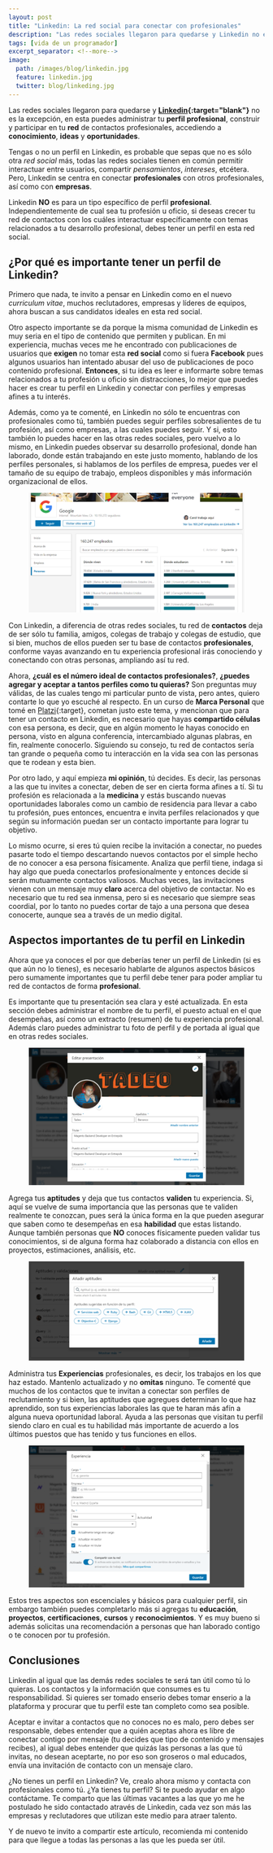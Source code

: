 ```yaml
---
layout: post
title: "Linkedin: La red social para conectar con profesionales"
description: "Las redes sociales llegaron para quedarse y Linkedin no es la excepción, esta te permite administrar tu perfil profesional, construir y participar en tu red profesional, accediendo a conocimiento, ideas y oportunidades."
tags: [vida de un programador]
excerpt_separator: <!--more-->
image:
  path: /images/blog/linkedin.jpg
  feature: linkedin.jpg
  twitter: blog/linkeding.jpg
---
```


Las redes sociales llegaron para quedarse y **[Linkedin](https://www.linkedin.com/){:target="blank"}** no es la excepción, en esta puedes administrar tu **perfil profesional**, construir y participar en tu **red** de contactos profesionales, accediendo a **conocimiento**, **ideas** y **oportunidades**.

<!--more-->

Tengas o no un perfil en Linkedin, es probable que sepas que no es sólo otra *red social* más, todas las redes sociales tienen en común permitir interactuar entre usuarios, compartir *pensamientos*, *intereses*, etcétera. Pero, Linkedin se centra en conectar **profesionales** con otros profesionales, así como con **empresas**.

Linkedin **NO** es para un tipo  específico de perfil **profesional**. Independientemente de cual sea tu profesión u oficio, si deseas crecer tu red de contactos con los cuáles interactuar específicamente con temas relacionados a tu desarrollo profesional, debes tener un perfil en esta red social.

## ¿Por qué es importante tener un perfil de Linkedin?

Primero que nada, te invito a pensar en Linkedin como en el nuevo *curriculum vitae*, muchos reclutadores, empresas y líderes de equipos, ahora buscan a sus candidatos ideales en esta red social.

Otro aspecto importante se da porque la misma comunidad de Linkedin es muy seria en el tipo de contenido que permiten y publican. En mi experiencia, muchas veces me he encontrado con publicaciones de usuarios que **exigen** no tomar esta **red social** como si fuera **Facebook** pues algunos usuarios han intentado abusar del uso de publicaciones de poco contenido profesional. **Entonces**, si tu idea es leer e informarte sobre temas relacionados a tu profesión u oficio sin distracciones, lo mejor que puedes hacer es crear tu perfil en Linkedin y conectar con perfiles y empresas afines a tu interés.

Además, como ya te comenté, en Linkedin no sólo te encuentras con profesionales como tú, también puedes seguir perfiles sobresalientes de tu profesión, así como empresas, a las cuales puedes seguir. Y si, esto también lo puedes hacer en las otras redes sociales, pero vuelvo a lo mismo, en Linkedin puedes observar su desarrollo profesional, donde han laborado, donde están trabajando en este justo momento, hablando de los perfiles personales, si hablamos de los perfiles de empresa, puedes ver el tamaño de su equipo de trabajo, empleos disponibles y más información organizacional de ellos.

<figure>
	<a href="/images/blog/linkedin/google.png">
		<img src="/images/blog/linkedin/google.png" alt="Google at Linkedin">
	</a>
</figure>

Con Linkedin, a diferencia de otras redes sociales, tu red de **contactos** deja de ser sólo tu familia, amigos, colegas de trabajo y colegas de estudio, que si bien, muchos de ellos pueden ser tu base de contactos **profesionales**, conforme vayas avanzando en tu experiencia profesional irás conociendo y conectando con otras personas, ampliando así tu red.

Ahora, **¿cuál es el número ideal de contactos profesionales?**, **¿puedes agregar y aceptar a tantos perfiles como tu quieras?** Son preguntas muy válidas, de las cuales tengo mi particular punto de vista, pero antes, quiero contarte lo que yo escuché al respecto. En un curso de **Marca Personal** que tomé en [Platzi](https://platzi.com/){:target}, cometan justo este tema, y mencionan que para tener un contacto en Linkedin, es necesario que hayas **compartido células** con esa persona, es decir, que en algún momento le hayas conocido en persona, visto en alguna conferencia, intercambiado algunas plabras, en fin, realmente conocerlo. Siguiendo su consejo, tu red de contactos sería tan grande o pequeña como tu interacción en la vida sea con las personas que te rodean y esta bien.

Por otro lado, y aquí empieza **mi opinión**, tú decides. Es decir, las personas a las que tu invites a conectar, deben de ser en cierta forma afines a tí. Si tu profesión es relacionada a la **medicina** y estás buscando nuevas oportunidades laborales como un cambio de residencia para llevar a cabo tu profesión, pues entonces, encuentra e invita perfiles relacionados y que según su información puedan ser un contacto importante para lograr tu objetivo.

Lo mismo ocurre, si eres tú quien recibe la invitación a conectar, no puedes pasarte todo el tiempo descartando nuevos contactos por el simple hecho de no conocer a esa persona físicamente. Analiza que perfil tiene, indaga si hay algo que pueda conectarlos profesionalmente y entonces decide si serán mutuamente contactos valiosos. Muchas veces, las invitaciones vienen con un mensaje muy **claro** acerca del objetivo de contactar. No es necesario que tu red sea inmensa, pero si es necesario que siempre seas coordial, por lo tanto no puedes cortar de tajo a una persona que desea conocerte, aunque sea a través de un medio digital.

## Aspectos importantes de tu perfil en Linkedin

Ahora que ya conoces el por que deberías tener un perfil de Linkedin (si es que aún no lo tienes), es necesario hablarte de algunos aspectos básicos pero sumamente importantes que tu perfil debe tener para poder ampliar tu red de contactos de forma **profesional**.

Es importante que tu presentación sea clara y esté actualizada. En esta sección debes administrar el nombre de tu perfil, el puesto actual en el que desempeñas, así como un extracto (resumen) de tu experiencia profesional. Además claro puedes administrar tu foto de perfil y de portada al igual que en otras redes sociales.

<figure>
	<a href="/images/blog/linkedin/presentacion.png">
		<img src="/images/blog/linkedin/presentacion.png" alt="Profile presentation at Linkedin">
	</a>
</figure>

Agrega tus **aptitudes** y deja que tus contactos **validen** tu experiencia. Si, aquí se vuelve de suma importancia que las personas que te validen realmente te conozcan, pues será la única forma en la que pueden asegurar que saben como te desempeñas en esa **habilidad** que estas listando. Aunque también personas que **NO** conoces físicamente pueden validar tus conocimientos, si de alguna forma haz colaborado a distancia con ellos en proyectos, estimaciones, análisis, etc.

<figure>
	<a href="/images/blog/linkedin/skills.png">
		<img src="/images/blog/linkedin/skills.png" alt="Add skills to you Linkedin profile">
	</a>
</figure>

Administra tus **Experiencias** profesionales, es decir, los trabajos en los que haz estado. Mantenlo actualizado y no **omitas** ninguno. Te comenté que muchos de los contactos que te invitan a conectar son perfiles de reclutamiento y si bien, las aptitudes que agregues determinan lo que haz aprendido, son tus experiencias laborales las que te haran más afín a alguna nueva oportunidad laboral. Ayuda a las personas que visitan tu perfil siendo claro en cual es tu habilidad más importante de acuerdo a los últimos puestos que has tenido y tus funciones en ellos.

<figure>
	<a href="/images/blog/linkedin/jobs.png">
		<img src="/images/blog/linkedin/jobs.png" alt="Add jobs to you Linkedin profile">
	</a>
</figure>

Estos tres aspectos son escenciales y básicos para cualquier perfil, sin embargo también puedes completarlo más si agregas tu **educación**, **proyectos**, **certificaciones**, **cursos** y **reconocimientos**. Y es muy bueno si además solicitas una recomendación a personas que han laborado contigo o te conocen por tu profesión.

## Conclusiones

Linkedin al igual que las demás redes sociales te será tan útil como tú lo quieras. Los contactos y la información que consumes es tu responsabilidad. Si quieres ser tomado enserio debes tomar enserio a la plataforma y procurar que tu perfil este tan completo como sea posible.

Aceptar e invitar a contactos que no conoces no es malo, pero debes ser responsable, debes entender que a quién aceptas ahora es libre de conectar contigo por mensaje (tu decides que tipo de contenido y mensajes recibes), al igual debes entender que quizás las personas a las que tú invitas, no desean aceptarte, no por eso son groseros o mal educados, envía una invitación de contacto con un mensaje claro.

¿No tienes un perfil en Linkedin? Ve, crealo ahora mismo y contacta con profesionales como tú. ¿Ya tienes tu perfil? Si te puedo ayudar en algo contáctame. Te comparto que las últimas vacantes a las que yo me he postulado he sido contactado através de Linkedin, cada vez son más las empresas y reclutadores que utilizan este medio para atraer talento.

Y de nuevo te invito a compartir este artículo, recomienda mi contenido para que llegue a todas las personas a las que les pueda ser útil.